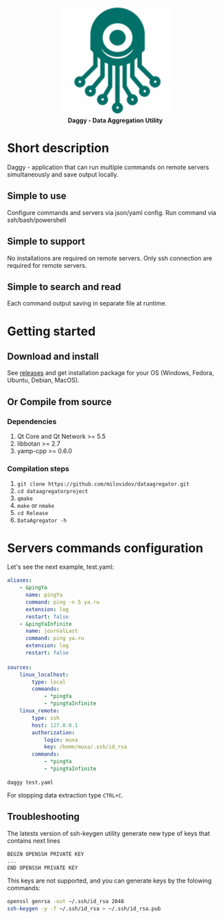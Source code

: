 <p align="center">
  <img width="256" height="256" src="daggy_logo.svg">
  <br/>
  <b>Daggy - Data Aggregation Utility</b>
</p>

# Short description #
Daggy - application that can run multiple commands on remote servers simultaneously and save output locally.

## Simple to use ##
Configure commands and servers via json/yaml config.
Run command via ssh/bash/powershell 

## Simple to support ##
No installations are required on remote servers.
Only ssh connection are required for remote servers.

## Simple to search and read ##
Each command output saving in separate file at runtime.

# Getting started #

## Download and install ##
See [releases](https://github.com/synacker/daggy/releases) and get installation package for your OS (Windows, Fedora, Ubuntu, Debian, MacOS).

## Or Compile from source ##

### Dependencies ###
1. Qt Core and Qt Network >= 5.5
2. libbotan >= 2.7
3. yamp-cpp >= 0.6.0

### Compilation steps ###
1. `git clone https://github.com/milovidov/dataagregator.git`
2. `cd dataagregatorproject`
3. `qmake`
4. `make` or `nmake`
5. `cd Release`
6. `DataAgregator -h`

# Servers commands configuration #

Let's see the next example, test.yaml:

```yaml
aliases:
    - &pingYa
      name: pingYa
      command: ping -n 5 ya.ru
      extension: log
      restart: false
    - &pingYaInfinite
      name: journalLast
      command: ping ya.ru
      extension: log
      restart: false

sources:
    linux_localhost:
        type: local
        commands:
            - *pingYa
            - *pingYaInfinite
    linux_remote:
        type: ssh
        host: 127.0.0.1
        authorization:
            login: muxa
            key: /home/muxa/.ssh/id_rsa
        commands:
            - *pingYa
            - *pingYaInfinite
```

`daggy test.yaml`

For stopping data extraction type `CTRL+C`.

## Troubleshooting ##
The latests version of ssh-keygen utility generate new type of keys that contains next lines
```
BEGIN OPENSSH PRIVATE KEY
...
END OPENSSH PRIVATE KEY
```
This keys are not supported, and you can generate keys by the folowing commands:
```bash
openssl genrsa -out ~/.ssh/id_rsa 2048
ssh-keygen -y -f ~/.ssh/id_rsa > ~/.ssh/id_rsa.pub
```

